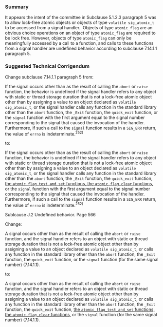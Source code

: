 ### Summary

It appears the intent of the committee in Subclause 5.1.2.3 paragraph 5 was to
allow lock-free atomic objects or objects of type `volatile sig_atomic_t` to be
accessed from a signal handler.  Objects of type `atomic_flag` are an obvious
choice operations on an object of type `atomic_flag` are required to be lock
free. However, objects of type `atomic_flag` can only be meaningfully accessed
by a call to a function, and calls to these functions from a signal handler are
undefined behavior according to subclause 7.14.1.1 paragraph 5\.

### Suggested Technical Corrigendum

Change subclause 7.14.1.1 paragraph 5 from:

If the signal occurs other than as the result of calling the `abort` or `raise`
function, the behavior is undefined if the signal handler refers to any object
with static or thread storage duration that is not a lock-free atomic object
other than by assigning a value to an object declared as `volatile
sig_atomic_t`, or the signal handler calls any function in the standard library
other than the `abort` function, the `_Exit` function, the `quick_exit`
function, or the `signal` function with the first argument equal to the signal
number corresponding to the signal that caused the invocation of the handler.
Furthermore, if such a call to the `signal` function results in a `SIG_ERR`
return, the value of `errno` is indeterminate.<sup>252\)</sup>

to:

If the signal occurs other than as the result of calling the `abort` or `raise`
function, the behavior is undefined if the signal handler refers to any object
with static or thread storage duration that is not a lock-free atomic object
other than by assigning a value to an object declared as `volatile
sig_atomic_t`, or the signal handler calls any function in the standard library
other than the `abort` function, the `_Exit` function, the `quick_exit`
function, <ins>the `atomic_flag_test_and_set` functions, the `atomic_flag_clear`
functions,</ins> or the `signal` function with the first argument equal to the
signal number corresponding to the signal that caused the invocation of the
handler. Furthermore, if such a call to the `signal` function results in a
`SIG_ERR` return, the value of `errno` is indeterminate.<sup>252\)</sup>

Sublcause J.2 Undefined behavior. Page 566

Change:

A signal occurs other than as the result of calling the `abort` or `raise`
function, and the signal handler refers to an object with static or thread
storage duration that is not a lock-free atomic object other than by assigning a
value to an object declared as `volatile sig_atomic_t`, or calls any function in
the standard library other than the `abort` function, the `_Exit` function, the
`quick_exit` function, or the `signal` function (for the same signal number)
(7.14.1.1).

to:

A signal occurs other than as the result of calling the `abort` or `raise`
function, and the signal handler refers to an object with static or thread
storage duration that is not a lock-free atomic object other than by assigning a
value to an object declared as `volatile sig_atomic_t`, or calls any function in
the standard library other than the `abort` function, the `_Exit` function, the
`quick_exit` function, <ins>the `atomic_flag_test_and_set` functions, the
`atomic_flag_clear` functions,</ins> or the `signal` function (for the same
signal number) (7.14.1.1).
